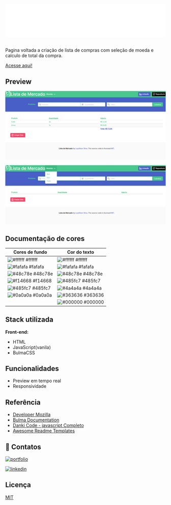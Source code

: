 
![Logo](./src/svg/logoFull.svg)


##
Pagina voltada a criação de lista de compras com seleção de moeda e calculo de total da compra.

[Acesse aqui!](https://leydilson-silva.github.io/SuperMarket/)


## Preview

![App Screenshot](./src/preview/pagePreview.png)

![App Screenshot](./src/preview/coinSelection.png)

## Documentação de cores
| Cores de fundo                                                   | Cor do texto                                                 |
| ---------------------------------------------------------------- | ----------------------------------------------------------------|
| ![#ffffff](https://via.placeholder.com/10/fff?text=+) #ffffff    | ![#ffffff](https://via.placeholder.com/10/ffffff?text=+) #ffffff |
| ![#fafafa](https://via.placeholder.com/10/fafafa?text=+) #fafafa | ![#fafafa](https://via.placeholder.com/10/fafafa?text=+) #fafafa |
| ![#48c78e](https://via.placeholder.com/10/48c78e?text=+) #48c78e | ![#48c78e](https://via.placeholder.com/10/48c78e?text=+) #48c78e |
| ![#f14668](https://via.placeholder.com/10/f14668?text=+) #f14668 | ![#485fc7](https://via.placeholder.com/10/485fc7?text=+) #485fc7 |
| ![#485fc7](https://via.placeholder.com/10/485fc7?text=+) #485fc7 | ![#4a4a4a](https://via.placeholder.com/10/4a4a4a?text=+) #4a4a4a |
| ![#0a0a0a](https://via.placeholder.com/10/0a0a0a?text=+) #0a0a0a | ![#363636](https://via.placeholder.com/10/363636?text=+) #363636 | 
|                                                                  | ![#000000](https://via.placeholder.com/10/000000?text=+) #000000 |

## Stack utilizada

**Front-end:** 
- HTML
- JavaScript(vanila)
- BulmaCSS


## Funcionalidades

- Preview em tempo real
- Responsividade


## Referência

 - [Developer Mozilla](https://developer.mozilla.org/en-US/docs/Web/JavaScript/Reference/Global_Objects/Intl/NumberFormat/NumberFormat)
 - [Bulma Documentation](https://bulma.io/documentation/)
 - [Danki Code - javascript Completo](https://cursos.dankicode.com/curso-javascript-completo)
 - [Awesome Readme Templates](https://awesomeopensource.com/project/elangosundar/awesome-README-templates)


## 🔗 Contatos
[![portfolio](https://img.shields.io/badge/my_portfolio-000?style=for-the-badge&logo=ko-fi&logoColor=white)](https://github.com/Leydilson-Silva) 

[![linkedin](https://img.shields.io/badge/linkedin-0A66C2?style=for-the-badge&logo=linkedin&logoColor=white)](https://www.linkedin.com/in/leydilson/)



## Licença

[MIT](https://choosealicense.com/licenses/mit/)


